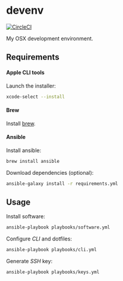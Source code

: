# devenv

[![CircleCI](https://dl.circleci.com/status-badge/img/gh/lakiboy/devenv/tree/master.svg?style=svg)](https://dl.circleci.com/status-badge/redirect/gh/lakiboy/devenv/tree/master)

My OSX development environment.

## Requirements

#### Apple CLI tools

Launch the installer:

```bash
xcode-select --install
```

#### Brew

Install [brew](http://brew.sh).

#### Ansible

Install ansible:

```bash
brew install ansible
```

Download dependencies (optional):

```bash
ansible-galaxy install -r requirements.yml
```

## Usage

Install software:

```bash
ansible-playbook playbooks/software.yml
```

Configure _CLI_ and dotfiles:

```bash
ansible-playbook playbooks/cli.yml
```

Generate _SSH_ key:

```bash
ansible-playbook playbooks/keys.yml
```
